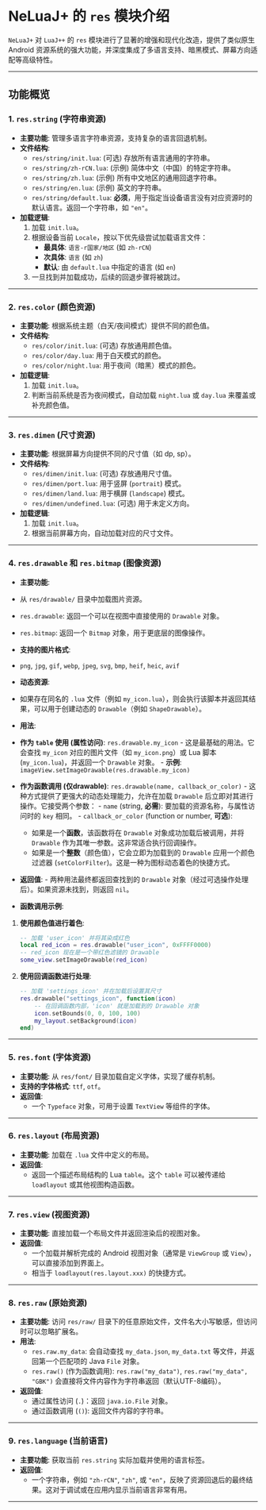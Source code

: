 # NeLuaJ+ 的 `res` 模块介绍

`NeLuaJ+` 对 `LuaJ++` 的 `res` 模块进行了显著的增强和现代化改造，提供了类似原生 Android 资源系统的强大功能，并深度集成了多语言支持、暗黑模式、屏幕方向适配等高级特性。

---

## 功能概览

### **1. `res.string` (字符串资源)**
- **主要功能**: 管理多语言字符串资源，支持复杂的语言回退机制。
- **文件结构**:
    - `res/string/init.lua`: (可选) 存放所有语言通用的字符串。
    - `res/string/zh-rCN.lua`: (示例) 简体中文（中国）的特定字符串。
    - `res/string/zh.lua`: (示例) 所有中文地区的通用回退字符串。
    - `res/string/en.lua`: (示例) 英文的字符串。
    - `res/string/default.lua`: **必须**，用于指定当设备语言没有对应资源时的默认语言。返回一个字符串，如 `"en"`。
- **加载逻辑**:
    1.  加载 `init.lua`。
    2.  根据设备当前 `Locale`，按以下优先级尝试加载语言文件：
        - **最具体**: `语言-r国家/地区` (如 `zh-rCN`)
        - **次具体**: `语言` (如 `zh`)
        - **默认**: 由 `default.lua` 中指定的语言 (如 `en`)
    3.  一旦找到并加载成功，后续的回退步骤将被跳过。

---

### **2. `res.color` (颜色资源)**
- **主要功能**: 根据系统主题（白天/夜间模式）提供不同的颜色值。
- **文件结构**:
    - `res/color/init.lua`: (可选) 存放通用颜色值。
    - `res/color/day.lua`: 用于白天模式的颜色。
    - `res/color/night.lua`: 用于夜间（暗黑）模式的颜色。
- **加载逻辑**:
    1.  加载 `init.lua`。
    2.  判断当前系统是否为夜间模式，自动加载 `night.lua` 或 `day.lua` 来覆盖或补充颜色值。

---

### **3. `res.dimen` (尺寸资源)**
- **主要功能**: 根据屏幕方向提供不同的尺寸值（如 dp, sp）。
- **文件结构**:
    - `res/dimen/init.lua`: (可选) 存放通用尺寸值。
    - `res/dimen/port.lua`: 用于竖屏 (`portrait`) 模式。
    - `res/dimen/land.lua`: 用于横屏 (`landscape`) 模式。
    - `res/dimen/undefined.lua`: (可选) 用于未定义方向。
- **加载逻辑**:
    1.  加载 `init.lua`。
    2.  根据当前屏幕方向，自动加载对应的尺寸文件。

---

### **4. `res.drawable` 和 `res.bitmap` (图像资源)**

-   **主要功能**:
  -   从 `res/drawable/` 目录中加载图片资源。
  -   `res.drawable`: 返回一个可以在视图中直接使用的 `Drawable` 对象。
  -   `res.bitmap`: 返回一个 `Bitmap` 对象，用于更底层的图像操作。

-   **支持的图片格式**:
  -   `png`, `jpg`, `gif`, `webp`, `jpeg`, `svg`, `bmp`, `heif`, `heic`, `avif`

-   **动态资源**:
  -   如果存在同名的 `.lua` 文件（例如 `my_icon.lua`），则会执行该脚本并返回其结果，可以用于创建动态的 `Drawable`（例如 `ShapeDrawable`）。

-   **用法**:
  -   **作为 `table` 使用 (属性访问)**: `res.drawable.my_icon`
    -   这是最基础的用法。它会查找 `my_icon` 对应的图片文件（如 `my_icon.png`）或 Lua 脚本 (`my_icon.lua`)，并返回一个 `Drawable` 对象。
    -   **示例**: `imageView.setImageDrawable(res.drawable.my_icon)`

  -   **作为函数调用 (仅drawable)**: `res.drawable(name, callback_or_color)`
    -   这种方式提供了更强大的动态处理能力，允许在加载 `Drawable` 后立即对其进行操作。它接受两个参数：
    -   `name` (string, **必需**): 要加载的资源名称，与属性访问时的 `key` 相同。
    -   `callback_or_color` (function or number, **可选**):
      -   如果是一个**函数**，该函数将在 `Drawable` 对象成功加载后被调用，并将 `Drawable` 作为其唯一参数。这非常适合执行回调操作。
      -   如果是一个**整数**（颜色值），它会立即为加载到的 `Drawable` 应用一个颜色过滤器 (`setColorFilter`)。这是一种为图标动态着色的快捷方式。
  -   **返回值**:
    -   两种用法最终都返回查找到的 `Drawable` 对象（经过可选操作处理后）。如果资源未找到，则返回 `nil`。

-   **函数调用示例**:
  1.  **使用颜色值进行着色**:
      ```lua
      -- 加载 'user_icon' 并将其染成红色
      local red_icon = res.drawable("user_icon", 0xFFFF0000)
      -- red_icon 现在是一个带红色滤镜的 Drawable
      some_view.setImageDrawable(red_icon)
      ```
  2.  **使用回调函数进行处理**:
      ```lua
      -- 加载 'settings_icon' 并在加载后设置其尺寸
      res.drawable("settings_icon", function(icon)
          -- 在回调函数内部，'icon' 就是加载到的 Drawable 对象
          icon.setBounds(0, 0, 100, 100)
          my_layout.setBackground(icon)
      end)
      ```

---

### **5. `res.font` (字体资源)**
- **主要功能**: 从 `res/font/` 目录加载自定义字体，实现了缓存机制。
- **支持的字体格式**: `ttf`, `otf`。
- **返回值**:
    - 一个 `Typeface` 对象，可用于设置 `TextView` 等组件的字体。

---

### **6. `res.layout` (布局资源)**
- **主要功能**: 加载在 `.lua` 文件中定义的布局。
- **返回值**:
    - 返回一个描述布局结构的 Lua `table`。这个 `table` 可以被传递给 `loadlayout` 或其他视图构造函数。

---

### **7. `res.view` (视图资源)**
- **主要功能**: 直接加载一个布局文件并返回渲染后的视图对象。
- **返回值**:
    - 一个加载并解析完成的 Android 视图对象（通常是 `ViewGroup` 或 `View`），可以直接添加到界面上。
    - 相当于 `loadlayout(res.layout.xxx)` 的快捷方式。

---

### **8. `res.raw` (原始资源)**
- **主要功能**: 访问 `res/raw/` 目录下的任意原始文件，文件名大小写敏感，但访问时可以忽略扩展名。
- **用法**:
    - `res.raw.my_data`: 会自动查找 `my_data.json`, `my_data.txt` 等文件，并返回第一个匹配项的 Java `File` 对象。
    - `res.raw()` (作为函数调用): `res.raw("my_data")`, `res.raw("my_data", "GBK")` 会直接将文件内容作为字符串返回（默认UTF-8编码）。
- **返回值**:
    - 通过属性访问 (`.`)：返回 `java.io.File` 对象。
    - 通过函数调用 (`()`): 返回文件内容的字符串。

---

### **9. `res.language` (当前语言)**
- **主要功能**: 获取当前 `res.string` 实际加载并使用的语言标签。
- **返回值**:
    - 一个字符串，例如 `"zh-rCN"`, `"zh"`, 或 `"en"`，反映了资源回退后的最终结果。这对于调试或在应用内显示当前语言非常有用。

---
